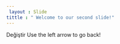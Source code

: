 ```yaml
---
 layout : Slide
tittle : " Welcome to our second slide!"
---
```

Değiştir
Use the left arrow to go back!

